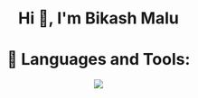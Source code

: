 
<h1 align="center">Hi 👋, I'm Bikash Malu</h1>
<!-- <h3 align="center">Android and Open Source Fanatic</h3> -->
<!-- <p align="left"> <a href="https://twitter.com/sandeepkuprusty" target="blank"><img src="https://img.shields.io/twitter/follow/sandeepkuprusty?logo=twitter&style=for-the-badge" alt="animesh" /></a> </p> -->
<!-- </br> -->
<!-- </br> -->
<h1 align="center" marginTop="40px">🧰 Languages and Tools:</h1>
<p align="center">
  <a href="https://skillicons.dev">
    <img src="https://skillicons.dev/icons?i=html,css,java,spring,mysql,react,nextjs,nodejs,expressjs,bootstrap,tailwind,vscode,mongodb,netbeans" />
  </a>
</p>
<!--
**Sandeep090304/Sandeep090304** is a ✨ _special_ ✨ repository because its `README.md` (this file) appears on your GitHub profile.

Here are some ideas to get you started:

- 🔭 I’m currently working on ...
- 🌱 I’m currently learning ...
- 👯 I’m looking to collaborate on ...
- 🤔 I’m looking for help with ...
- 💬 Ask me about ...
- 📫 How to reach me: ...
- 😄 Pronouns: ...
- ⚡ Fun fact: ...
-->

